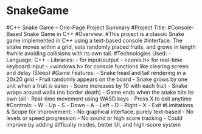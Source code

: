 # SnakeGame

#C++ Snake Game – One-Page Project Summary 
#Project Title: 
#Console-Based Snake Game in C++ 
#Overview: 
#This project is a classic Snake game implemented in C++ using a text-based console 
#interface. The snake moves within a grid, eats randomly placed fruits, and grows in length 
#while avoiding collisions with its own tail. 
#Technologies Used: - Language: C++ - Libraries: - <iostream> for input/output - <conio.h> for real-time keyboard input - <windows.h> for console functions like clearing screen and delay (Sleep) 
#Game Features: - Snake head and tail rendering in a 20x20 grid - Fruit randomly appears on the board - Snake grows by one unit when a fruit is eaten - Score increases by 10 with each fruit - Snake wraps around walls (no border death) - Game ends when the snake hits its own tail - Real-time movement using WASD keys - Press X to exit anytime 
#Controls: - W – Up - S – Down - A – Left - D – Right - X – Exit 
#Limitations & Scope for Improvement: - No graphical interface; purely text-based - No levels or speed progression - No sound or high score tracking - Could improve by adding difficulty modes, better UI, and high-score system
